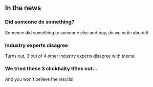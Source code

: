## In the news

### Did someone do something?

Someone did something to someone else and boy, do we write about it

### Industry experts disagree

Turns out, 3 out of 4 other industry experts disagree with *theme*. 


### We tried these 3 clickbaity titles out...

And you won't believe the results!
